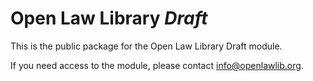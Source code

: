 # Open Law Library _Draft_

This is the public package for the Open Law Library Draft module.

If you need access to the module, please contact [info@openlawlib.org][1].

[1]: mailto:info@openlawlib.org